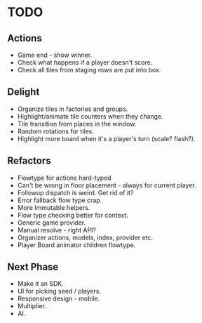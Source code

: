 # TODO

## Actions

* Game end - show winner.
* Check what happens if a player doesn't score.
* Check all tiles from staging rows are put into box.

## Delight

* Organize tiles in factories and groups.
* Highlight/animate tile counters when they change.
* Tile transition from places in the window.
* Random rotations for tiles.
* Highlight more board when it's a player's turn (scale? flash?).

## Refactors

* Flowtype for actions hard-typed
* Can't be wrong in floor placement - always for current player.
* Followup dispatch is weird. Get rid of it?
* Error fallback flow type crap.
* More Immutable helpers.
* Flow type checking better for context.
* Generic game provider.
* Manual resolve - right API?
* Organizer actions, models, index, provider etc.
* Player Board animator children flowtype.

## Next Phase

* Make it an SDK.
* UI for picking seed / players.
* Responsive design - mobile.
* Multiplier.
* AI.
